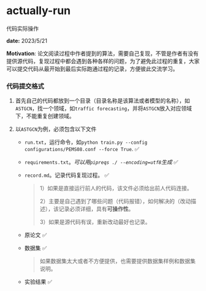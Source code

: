 # actually-run
代码实际操作

**date:**  2023/5/21

**Motivation**: 论文阅读过程中作者提到的算法，需要自己复现，不管是作者有没有提供源代码，复现过程中都会遇到各种各样的问题，为了避免此过程的重复，大家可以提交代码从最开始到最后实际跑通过程的记录，方便彼此交流学习。



### 代码提交格式

1. 首先自己的代码都放到一个目录（目录名称是该算法或者模型的名称），如`ASTGCN`，找一个领域，如`traffic forecasting`，并将`ASTGCN`放入对应领域下，不能重复创建领域。

2. 以`ASTGCN`为例，必须包含以下文件

   * `run.txt`，运行命令，如`python train.py --config configurations/PEMS08.conf --force True`.  ✅

   * `requirements.txt`。*可以用`pipreqs ./ --encoding=utf8`生成* 	✅

   * `record.md`。记录代码复现过程。  ✅

     > 1）如果是直接运行前人的代码，该文件必须给出前人代码连接。
     >
     > 2）主要是自己遇到了哪些问题（代码报错），如何解决的（改动描述），该记录必须详细，具有**可操作性**。
     >
     > 3）如果是源代码有误，重新改动最好也记录。

   * 原论文  ✅

   * 数据集  ✅

     > 如果数据集太大或者不方便提供，也需要提供数据集样例和数据集说明。

   * 实验结果  ✅







